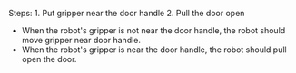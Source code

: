 

Steps:  1. Put gripper near the door handle  2. Pull the door open 
- When the robot's gripper is not near the door handle, the robot should move gripper near door handle.
- When the robot's gripper is near the door handle, the robot should pull open the door.